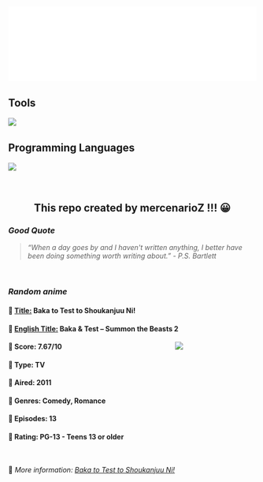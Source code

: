 
<img src="svg/nai.svg" />

<p>
  <h2>Tools</h2>
  <a href="https://skillicons.dev">
    <img src="https://skillicons.dev/icons?i=git,bash,vim,ubuntu,tensorflow,pytorch,docker,raspberrypi" />
  </a>

  <br />

  <h2>Programming Languages</h2>

  <a href="https://skillicons.dev">
    <img src="https://skillicons.dev/icons?i=python,c,cpp" />
  </a>
</p>

<br />

<h2 align="center">This repo created by mercenarioZ !!! 😀</h2>
<h3><i>Good Quote</i></h3>

<blockquote>
<i>
“When a day goes by and I haven't written anything, I better have been doing something worth writing about.” - P.S. Bartlett
</i>
</blockquote>

<br />

<h3><i>Random anime</i></h3>

<h4>
  <strong>🥭 <u>Title:</u></strong> Baka to Test to Shoukanjuu Ni!
</h4>

<h4>🌿 <u>English Title:</u> Baka & Test – Summon the Beasts 2</h4>

<img align="right" width="165" src=https://cdn.myanimelist.net/images/anime/3/28992.jpg />

<h4>🌱 Score: 7.67/10</h4>

<h4>🌲 Type: TV</h4>

<h4>🌴 Aired: 2011</h4>

<h4>🌵 Genres: Comedy, Romance</h4>

<h4>🥑 Episodes: 13</h4>

<h4>🍏 Rating: PG-13 - Teens 13 or older</h4>

<br />

🍂 *More information: [Baka to Test to Shoukanjuu Ni!](https://myanimelist.net/anime/8516/Baka_to_Test_to_Shoukanjuu_Ni)*
    